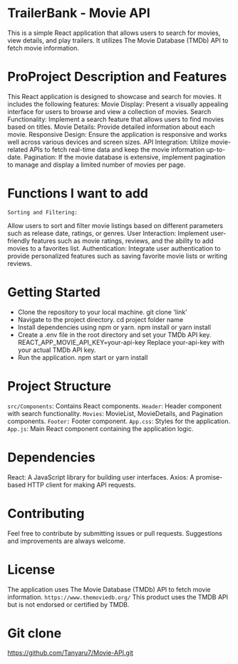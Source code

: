# TrailerBank - Movie API

This is a simple React application that allows users to search for movies, view details, and play trailers. It utilizes The Movie Database (TMDb) API to fetch movie information.

# ProProject Description and Features

This React application is designed to showcase and search for movies. It includes the following features:
	Movie Display:
Present a visually appealing interface for users to browse and view a collection of movies.
	Search Functionality:
Implement a search feature that allows users to find movies based on titles.
	Movie Details:
Provide detailed information about each movie.
	Responsive Design:
Ensure the application is responsive and works well across various devices and screen sizes.
	API Integration:
Utilize movie-related APIs to fetch real-time data and keep the movie information up-to-date.
    Pagination:
If the movie database is extensive, implement pagination to manage and display a limited number of movies per page.

# Functions I want to add

    Sorting and Filtering:
Allow users to sort and filter movie listings based on different parameters such as release date, ratings, or genres.
	User Interaction:
Implement user-friendly features such as movie ratings, reviews, and the ability to add movies to a favorites list.
	Authentication:
Integrate user authentication to provide personalized features such as saving favorite movie lists or writing reviews.  

# Getting Started

* Clone the repository to your local machine.
    git clone 'link'
* Navigate to the project directory.
    cd project folder name
* Install dependencies using npm or yarn.
    npm install or yarn install
* Create a .env file in the root directory and set your TMDb API key.
    REACT_APP_MOVIE_API_KEY=your-api-key
  Replace your-api-key with your actual TMDb API key. 
* Run the application.
    npm start or yarn install


# Project Structure

`src/Components`: Contains React components.
	`Header`: Header component with search functionality.
	`Movies`: MovieList, MovieDetails, and Pagination components.
	`Footer:` Footer component.
`App.css`: Styles for the application.
`App.js`: Main React component containing the application logic.

# Dependencies

React: A JavaScript library for building user interfaces.
Axios: A promise-based HTTP client for making API requests.

# Contributing

Feel free to contribute by submitting issues or pull requests. Suggestions and improvements are always welcome.

# License

The application uses The Movie Database (TMDb) API to fetch movie information. `https://www.themoviedb.org/`
This product uses the TMDB API but is not endorsed or certified by TMDB.

# Git clone
https://github.com/Tanyaru7/Movie-API.git

